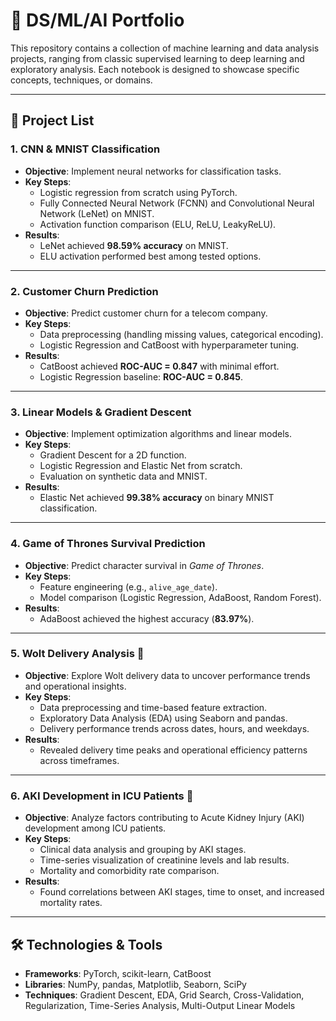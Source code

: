 # 🧠 DS/ML/AI Portfolio

This repository contains a collection of machine learning and data analysis projects, ranging from classic supervised learning to deep learning and exploratory analysis. Each notebook is designed to showcase specific concepts, techniques, or domains.

---

## 📁 Project List

### 1. **CNN & MNIST Classification**  
- **Objective**: Implement neural networks for classification tasks.  
- **Key Steps**:  
  - Logistic regression from scratch using PyTorch.  
  - Fully Connected Neural Network (FCNN) and Convolutional Neural Network (LeNet) on MNIST.  
  - Activation function comparison (ELU, ReLU, LeakyReLU).  
- **Results**:  
  - LeNet achieved **98.59% accuracy** on MNIST.  
  - ELU activation performed best among tested options.

---

### 2. **Customer Churn Prediction**
- **Objective**: Predict customer churn for a telecom company.  
- **Key Steps**:  
  - Data preprocessing (handling missing values, categorical encoding).  
  - Logistic Regression and CatBoost with hyperparameter tuning.  
- **Results**:  
  - CatBoost achieved **ROC-AUC = 0.847** with minimal effort.  
  - Logistic Regression baseline: **ROC-AUC = 0.845**.

---

### 3. **Linear Models & Gradient Descent**
- **Objective**: Implement optimization algorithms and linear models.  
- **Key Steps**:  
  - Gradient Descent for a 2D function.  
  - Logistic Regression and Elastic Net from scratch.  
  - Evaluation on synthetic data and MNIST.  
- **Results**:  
  - Elastic Net achieved **99.38% accuracy** on binary MNIST classification.

---

### 4. **Game of Thrones Survival Prediction**
- **Objective**: Predict character survival in *Game of Thrones*.  
- **Key Steps**:  
  - Feature engineering (e.g., `alive_age_date`).  
  - Model comparison (Logistic Regression, AdaBoost, Random Forest).  
- **Results**:  
  - AdaBoost achieved the highest accuracy (**83.97%**).

---

### 5. **Wolt Delivery Analysis** 🛵  
- **Objective**: Explore Wolt delivery data to uncover performance trends and operational insights.  
- **Key Steps**:  
  - Data preprocessing and time-based feature extraction.  
  - Exploratory Data Analysis (EDA) using Seaborn and pandas.  
  - Delivery performance trends across dates, hours, and weekdays.  
- **Results**:  
  - Revealed delivery time peaks and operational efficiency patterns across timeframes.

---

### 6. **AKI Development in ICU Patients** 🏥  
- **Objective**: Analyze factors contributing to Acute Kidney Injury (AKI) development among ICU patients.  
- **Key Steps**:  
  - Clinical data analysis and grouping by AKI stages.  
  - Time-series visualization of creatinine levels and lab results.  
  - Mortality and comorbidity rate comparison.  
- **Results**:  
  - Found correlations between AKI stages, time to onset, and increased mortality rates.

---

## 🛠️ Technologies & Tools  
- **Frameworks**: PyTorch, scikit-learn, CatBoost  
- **Libraries**: NumPy, pandas, Matplotlib, Seaborn, SciPy  
- **Techniques**: Gradient Descent, EDA, Grid Search, Cross-Validation, Regularization, Time-Series Analysis, Multi-Output Linear Models
